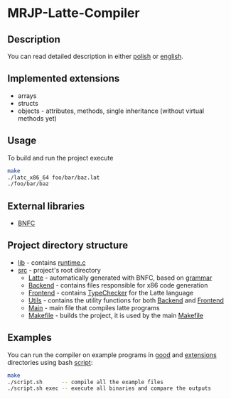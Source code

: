 # MRJP-Latte-Compiler

## Description
You can read detailed description in either [polish](Latte.md) or [english](Latte-en.md).

## Implemented extensions
- arrays
- structs
- objects - attributes, methods, single inheritance (without virtual methods yet)

## Usage
To build and run the project execute
```bash
make
./latc_x86_64 foo/bar/baz.lat
./foo/bar/baz
```

## External libraries
- [BNFC](https://bnfc.digitalgrammars.com/)

## Project directory structure
- [lib](lib) - contains [runtime.c](lib/runtime.c)
- [src](src) - project's root directory
    - [Latte](src/Latte/) - automatically generated with BNFC, based on [grammar](src/Latte.cf)
    - [Backend](src/Backend/) - contains files responsible for x86 code generation
    - [Frontend](src/Frontend/) - contains [TypeChecker](src/Frontend/TypeChecker.hs) for the Latte language
    - [Utils](src/Utils/) - contains the utility functions for both [Backend](src/Utils/Backend.hs) and [Frontend](src/Utils/Frontend.hs)
    - [Main](src/Main.hs) - main file that compiles latte programs
    - [Makefile](src/Makefile) - builds the project, it is used by the main [Makefile](Makefile)

## Examples
You can run the compiler on example programs in [good](good/) and [extensions](extensions/) directories using bash [script](script.sh):
```bash
make
./script.sh      -- compile all the example files
./script.sh exec -- execute all binaries and compare the outputs
```

